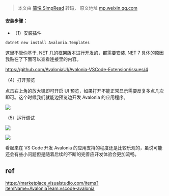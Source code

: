> 本文由 [简悦 SimpRead](http://ksria.com/simpread/) 转码， 原文地址 [mp.weixin.qq.com](https://mp.weixin.qq.com/s/cMYVEdxTuPb6Vh8oUrVx1A)

#### 安装步骤：

*   （1）安装插件
    

```
dotnet new install Avalonia.Templates

```

这里不管你基于. NET 几的框架版本进行开发的，都需要安装. NET 7 具体的原因我贴在了下面可以查看连接里的内容。

https://github.com/AvaloniaUI/Avalonia-VSCode-Extension/issues/4

（4）打开预览

点击右上角的放大镜即可开启 UI 预览，如果打开不能正常显示需要反复多点几次即可。这个时候我们就能边预览边开发 Avalonia 的应用程序。

![](https://mmbiz.qpic.cn/mmbiz_png/ALIVsOib7ysGvr52qyrfiaGnkBDXs8uD02ayLH7GP8K7KE9lNib02BukAhgwesRhFCSnkACXwy66qfxBfzJJToPgw/640?wx_fmt=png)

（5）运行调试

![](https://mmbiz.qpic.cn/mmbiz_png/ALIVsOib7ysGvr52qyrfiaGnkBDXs8uD02E81DZAOcOW6qYlRTbLZXvhIN9U8zaZz8zNN2sVfzWmOxAGK7zxVlhw/640?wx_fmt=png)

![](https://mmbiz.qpic.cn/mmbiz_png/ALIVsOib7ysGvr52qyrfiaGnkBDXs8uD021lmqLUhPpnzVwRfbsKcLwD5YmSoUUzkicwuAjeRwtgSBCrpDJy3cvtA/640?wx_fmt=png)

看起来在 VS Code 开发 Avalonia 的应用支持的程度还是比较乐观的，虽说可能还会有些小问题但是随着后续的不断的完善应开发体验会更加流畅。

ref
---

https://marketplace.visualstudio.com/items?itemName=AvaloniaTeam.vscode-avalonia